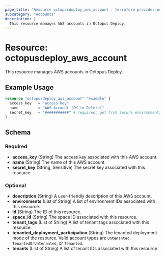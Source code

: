 ```yaml
---
page_title: "Resource octopusdeploy_aws_account - terraform-provider-octopusdeploy"
subcategory: "Accounts"
description: |-
  This resource manages AWS accounts in Octopus Deploy.
---
```


# Resource: octopusdeploy_aws_account

This resource manages AWS accounts in Octopus Deploy.

## Example Usage

```terraform
resource "octopusdeploy_aws_account" "example" {
  access_key   = "access-key"
  name         = "AWS Account (OK to Delete)"
  secret_key   = "###########" # required; get from secure environment/store
}
```
<!-- schema generated by tfplugindocs -->
## Schema

### Required

- **access_key** (String) The access key associated with this AWS account.
- **name** (String) The name of this AWS account.
- **secret_key** (String, Sensitive) The secret key associated with this resource.

### Optional

- **description** (String) A user-friendly description of this AWS account.
- **environments** (List of String) A list of environment IDs associated with this resource.
- **id** (String) The ID of this resource.
- **space_id** (String) The space ID associated with this resource.
- **tenant_tags** (List of String) A list of tenant tags associated with this resource.
- **tenanted_deployment_participation** (String) The tenanted deployment mode of the resource. Valid account types are `Untenanted`, `TenantedOrUntenanted`, or `Tenanted`.
- **tenants** (List of String) A list of tenant IDs associated with this resource.


